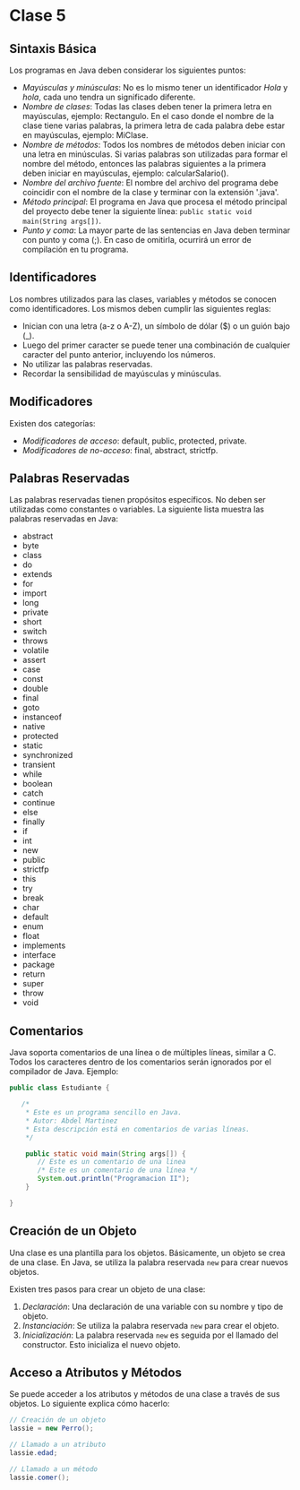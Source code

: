 # Clase 5
## Sintaxis Básica
Los programas en Java deben considerar los siguientes puntos:
* _Mayúsculas y minúsculas_: No es lo mismo tener un identificador _Hola_ y _hola_, cada uno tendra un significado diferente.
* _Nombre de clases_: Todas las clases deben tener la primera letra en mayúsculas, ejemplo: Rectangulo. En el caso donde el nombre de la clase tiene varias palabras, la primera letra de cada palabra debe estar en mayúsculas, ejemplo: MiClase.
* _Nombre de métodos_: Todos los nombres de métodos deben iniciar con una letra en minúsculas. Si varias palabras son utilizadas para formar el nombre del método, entonces las palabras siguientes a la primera deben iniciar en mayúsculas, ejemplo: calcularSalario().
* _Nombre del archivo fuente_: El nombre del archivo del programa debe coincidir con el nombre de la clase y terminar con la extensión '.java'.
* _Método principal_: El programa en Java que procesa el método principal del proyecto debe tener la siguiente línea: `public static void main(String args[])`.
* _Punto y coma_: La mayor parte de las sentencias en Java deben terminar con punto y coma (;). En caso de omitirla, ocurrirá un error de compilación en tu programa.

## Identificadores
Los nombres utilizados para las clases, variables y métodos se conocen como identificadores. Los mismos deben cumplir las siguientes reglas:
* Inician con una letra (a-z o A-Z), un símbolo de dólar ($) o un guión bajo (_).
* Luego del primer caracter se puede tener una combinación de cualquier caracter del punto anterior, incluyendo los números.
* No utilizar las palabras reservadas.
* Recordar la sensibilidad de mayúsculas y minúsculas.

## Modificadores
Existen dos categorías:
* _Modificadores de acceso_: default, public, protected, private.
* _Modificadores de no-acceso_: final, abstract, strictfp.

## Palabras Reservadas
Las palabras reservadas tienen propósitos específicos. No deben ser utilizadas como constantes o variables. La siguiente lista muestra las palabras reservadas en Java:
* abstract
* byte
* class
* do
* extends
* for
* import
* long
* private
* short
* switch
* throws
* volatile
* assert
* case
* const
* double
* final
* goto
* instanceof
* native
* protected
* static
* synchronized
* transient
* while
* boolean
* catch
* continue
* else
* finally
* if
* int
* new
* public
* strictfp
* this
* try
* break
* char
* default
* enum
* float
* implements
* interface
* package
* return
* super
* throw
* void

## Comentarios
Java soporta comentarios de una línea o de múltiples líneas, similar a C. Todos los caracteres dentro de los comentarios serán ignorados por el compilador de Java. Ejemplo:
```java
public class Estudiante {

   /* 
    * Este es un programa sencillo en Java.
    * Autor: Abdel Martinez
    * Esta descripción está en comentarios de varias líneas.
    */

    public static void main(String args[]) {
       // Este es un comentario de una linea
       /* Este es un comentario de una línea */
       System.out.println("Programacion II");
    }	

}
```

## Creación de un Objeto
Una clase es una plantilla para los objetos. Básicamente, un objeto se crea de una clase. En Java, se utiliza la palabra reservada `new` para crear nuevos objetos.

Existen tres pasos para crear un objeto de una clase:
1. *Declaración*: Una declaración de una variable con su nombre y tipo de objeto.
2. *Instanciación*: Se utiliza la palabra reservada `new` para crear el objeto.
3. *Inicialización*: La palabra reservada `new` es seguida por el llamado del constructor. Esto inicializa el nuevo objeto.

## Acceso a Atributos y Métodos
Se puede acceder a los atributos y métodos de una clase a través de sus objetos. Lo siguiente explica cómo hacerlo:

```java
// Creación de un objeto
lassie = new Perro();

// Llamado a un atributo
lassie.edad;

// Llamado a un método
lassie.comer();
```
